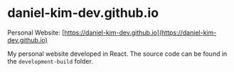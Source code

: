 # daniel-kim-dev.github.io

Personal Website: [https://daniel-kim-dev.github.io](https://daniel-kim-dev.github.io)

My personal website developed in React. The source code can be found in the `development-build` folder.
